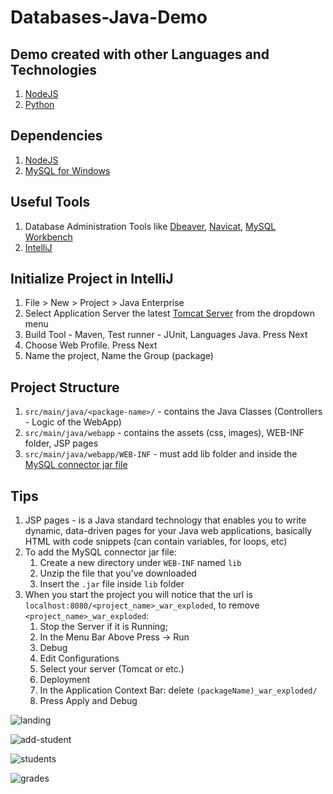 # Databases-Java-Demo

## Demo created with other Languages and Technologies
1. [NodeJS](https://github.com/ChristosHadjichristofi/Databases-NodeJS-Demo)
2. [Python](https://github.com/DimK19/Databases-Python-Demo)

## Dependencies
1. [NodeJS](https://nodejs.org/en/)
2. [MySQL for Windows](https://dev.mysql.com/downloads/installer/)

## Useful Tools
1. Database Administration Tools like [Dbeaver](https://dbeaver.io/), [Navicat](https://www.navicat.com/en/), [MySQL Workbench](https://dev.mysql.com/downloads/workbench/)
2. [IntelliJ](https://www.jetbrains.com/community/education/)

## Initialize Project in IntelliJ
1. File > New > Project > Java Enterprise
2. Select Application Server the latest [Tomcat Server](https://tomcat.apache.org/) from the dropdown menu
3. Build Tool - Maven, Test runner - JUnit, Languages Java. Press Next
4. Choose Web Profile. Press Next
5. Name the project, Name the Group (package)

## Project Structure
1. ```src/main/java/<package-name>/``` - contains the Java Classes (Controllers - Logic of the WebApp)
2. ```src/main/java/webapp``` - contains the assets (css, images), WEB-INF folder, JSP pages
3. ```src/main/java/webapp/WEB-INF``` - must add lib folder and inside the [MySQL connector jar file](https://dev.mysql.com/get/Downloads/Connector-J/mysql-connector-java-8.0.28.zip)

## Tips
1. JSP pages - is a Java standard technology that enables you to write dynamic, data-driven pages for your Java web applications, basically HTML with code snippets (can contain variables, for loops, etc)
2. To add the MySQL connector jar file:
    1. Create a new directory under ```WEB-INF``` named ```lib```
    2. Unzip the file that you've downloaded
    3. Insert the ```.jar``` file inside ```lib``` folder
3. When you start the project you will notice that the url is ```localhost:8080/<project_name>_war_exploded```, to remove ```<project_name>_war_exploded```:
    1. Stop the Server if it is Running;
    2. In the Menu Bar Above Press -> Run
    3. Debug
    4. Edit Configurations
    5. Select your server (Tomcat or etc.)
    6. Deployment
    7. In the Application Context Bar: delete ```(packageName)_war_exploded/```
    8. Press Apply and Debug


![landing](https://user-images.githubusercontent.com/40044042/159064916-aac1a816-33ff-4e6f-9e63-45c31c7044a3.png)

![add-student](https://user-images.githubusercontent.com/40044042/159064953-cf6b808a-062a-48c7-b140-67b141b50604.png)

![students](https://user-images.githubusercontent.com/40044042/156389596-a409b129-e9cb-4946-9d9d-47f113c1d8f3.png)

![grades](https://user-images.githubusercontent.com/40044042/156389628-1653aba7-c033-48d0-ac3a-df37374f0d1e.png)
